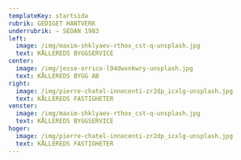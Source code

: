 ```yaml
---
templateKey: startsida
rubrik: GEDIGET HANTVERK
underrubrik: – SEDAN 1983
left:
  image: /img/maxim-shklyaev-rthox_cst-q-unsplash.jpg
  text: KÅLLEREDS BYGGSERVICE
center:
  image: /img/jesse-orrico-l94dwxnkwry-unsplash.jpg
  text: KÅLLEREDS BYGG AB
right:
  image: /img/pierre-chatel-innocenti-zr2dp_icxlg-unsplash.jpg
  text: KÅLLEREDS FASTIGHETER
venster:
  image: /img/maxim-shklyaev-rthox_cst-q-unsplash.jpg
  text: KÅLLEREDS BYGGSERVICE
hoger:
  image: /img/pierre-chatel-innocenti-zr2dp_icxlg-unsplash.jpg
  text: KÅLLEREDS FASTIGHETER
---
```

